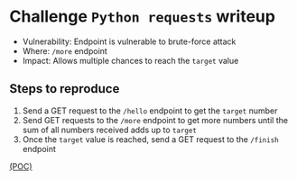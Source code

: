 # Challenge `Python requests` writeup

- Vulnerability: Endpoint is vulnerable to brute-force attack
- Where: `/more` endpoint
- Impact: Allows multiple chances to reach the `target` value

## Steps to reproduce

1. Send a GET request to the `/hello` endpoint to get the `target` number
2. Send GET requests to the `/more` endpoint to get more numbers until the sum of all numbers received adds up to `target`
3. Once the `target` value is reached, send a GET request to the `/finish` endpoint

[(POC)](pocs/python_requests_poc.py)
